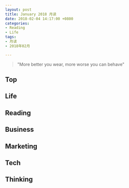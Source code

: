 ```yaml
---
layout: post
title: January 2018 月读
date: 2018-02-04 14:17:00 +0800
categories:
- Reading
- Life
tags:
- 月读
- 2018年02月

---
```


<blockquote class="blockquote-center">
<p>"More better you wear, more worse you can behave"</p>
</blockquote>

## Top


## Life



## Reading


## Business



## Marketing


## Tech


## Thinking

